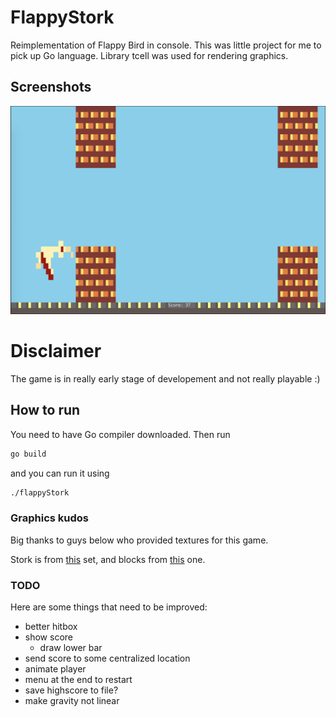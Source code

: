 # FlappyStork

Reimplementation of Flappy Bird in console. This was little project for me to pick up Go language. Library tcell was used for rendering graphics.

## Screenshots

![](assets/screenshots/screen1.png) 

# Disclaimer

The game is in really early stage of developement and not really playable :)

## How to run
You need to have Go compiler downloaded. Then run
```bash
go build
```
and you can run it using
```bash
./flappyStork
```


### Graphics kudos

Big thanks to guys below who provided textures for this game.

Stork is from [this](https://opengameart.org/content/baby-bounce-nes) set, and blocks from [this](https://opengameart.org/content/micro-world-old-tileset) one.


### TODO
Here are some things that need to be improved:

- better hitbox
- show score
    - draw lower bar
- send score to some centralized location
- animate player
- menu at the end to restart
- save highscore to file?
- make gravity not linear
